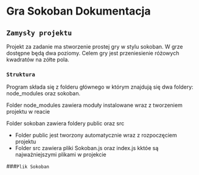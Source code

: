 # Gra Sokoban Dokumentacja


## `Zamysły projektu`
Projekt za zadanie ma stworzenie prostej gry w stylu sokoban. W grze dostępne będą dwa poziomy. Celem gry jest przeniesienie różowych kwadratów na zółte pola.



### `Struktura`
Program składa się z folderu głównego w którym znajdują się dwa foldery: node_modules oraz sokoban.

Folder node_modules zawiera moduły instalowane wraz z tworzeniem projektu w reacie

Folder sokoban zawiera foldery public oraz src 
* Folder public jest tworzony automatycznie wraz z rozpoczęciem projektu 
* Folder src zawiera pliki Sokoban.js oraz index.js kktóe są najważniejszymi plikami w projekcie


###`Plik Sokoban`
